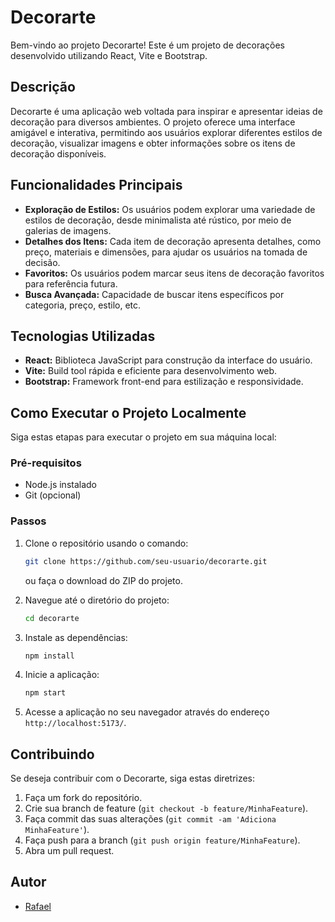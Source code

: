 # Decorarte

Bem-vindo ao projeto Decorarte! Este é um projeto de decorações desenvolvido utilizando React, Vite e Bootstrap.

## Descrição

Decorarte é uma aplicação web voltada para inspirar e apresentar ideias de decoração para diversos ambientes. O projeto oferece uma interface amigável e interativa, permitindo aos usuários explorar diferentes estilos de decoração, visualizar imagens e obter informações sobre os itens de decoração disponíveis.

## Funcionalidades Principais

- **Exploração de Estilos:** Os usuários podem explorar uma variedade de estilos de decoração, desde minimalista até rústico, por meio de galerias de imagens.
- **Detalhes dos Itens:** Cada item de decoração apresenta detalhes, como preço, materiais e dimensões, para ajudar os usuários na tomada de decisão.
- **Favoritos:** Os usuários podem marcar seus itens de decoração favoritos para referência futura.
- **Busca Avançada:** Capacidade de buscar itens específicos por categoria, preço, estilo, etc.

## Tecnologias Utilizadas

- **React:** Biblioteca JavaScript para construção da interface do usuário.
- **Vite:** Build tool rápida e eficiente para desenvolvimento web.
- **Bootstrap:** Framework front-end para estilização e responsividade.

## Como Executar o Projeto Localmente

Siga estas etapas para executar o projeto em sua máquina local:

### Pré-requisitos

- Node.js instalado
- Git (opcional)

### Passos

1. Clone o repositório usando o comando:

   ```bash
   git clone https://github.com/seu-usuario/decorarte.git
   ```

   ou faça o download do ZIP do projeto.

2. Navegue até o diretório do projeto:

   ```bash
   cd decorarte
   ```

3. Instale as dependências:

   ```bash
   npm install
   ```

4. Inicie a aplicação:

   ```bash
   npm start
   ```

5. Acesse a aplicação no seu navegador através do endereço `http://localhost:5173/`.

## Contribuindo

Se deseja contribuir com o Decorarte, siga estas diretrizes:

1. Faça um fork do repositório.
2. Crie sua branch de feature (`git checkout -b feature/MinhaFeature`).
3. Faça commit das suas alterações (`git commit -am 'Adiciona MinhaFeature'`).
4. Faça push para a branch (`git push origin feature/MinhaFeature`).
5. Abra um pull request.

## Autor

- [Rafael](https://github.com/rafael-bit)